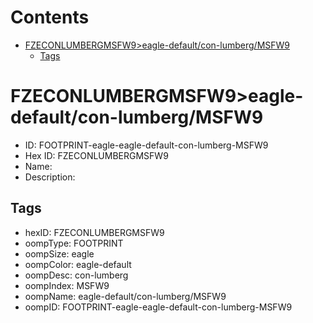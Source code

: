 



Contents
========

* [FZECONLUMBERGMSFW9>eagle-default/con-lumberg/MSFW9](#fzeconlumbergmsfw9eagle-defaultcon-lumbergmsfw9)
	* [Tags](#tags)

# FZECONLUMBERGMSFW9>eagle-default/con-lumberg/MSFW9

- ID: FOOTPRINT-eagle-eagle-default-con-lumberg-MSFW9
- Hex ID: FZECONLUMBERGMSFW9
- Name: 
- Description: 

## Tags

- hexID: FZECONLUMBERGMSFW9
- oompType: FOOTPRINT
- oompSize: eagle
- oompColor: eagle-default
- oompDesc: con-lumberg
- oompIndex: MSFW9
- oompName: eagle-default/con-lumberg/MSFW9
- oompID: FOOTPRINT-eagle-eagle-default-con-lumberg-MSFW9
